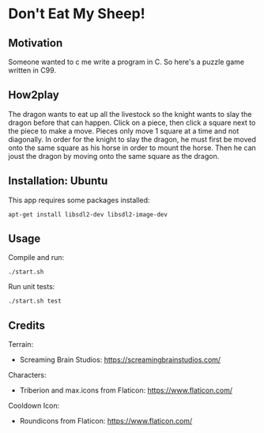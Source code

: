 # Don't Eat My Sheep!

## Motivation

Someone wanted to c me write a program in C. So here's a puzzle game written in C99.

## How2play

The dragon wants to eat up all the livestock so the knight wants to slay the dragon before that can
happen. Click on a piece, then click a square next to the piece to make a move. Pieces only move 1
square at a time and not diagonally. In order for the knight to slay the dragon, he must first be
moved onto the same square as his horse in order to mount the horse. Then he can joust the dragon by
moving onto the same square as the dragon.

## Installation: Ubuntu

This app requires some packages installed:

    apt-get install libsdl2-dev libsdl2-image-dev

## Usage

Compile and run:

    ./start.sh

Run unit tests:

    ./start.sh test

## Credits

Terrain:
* Screaming Brain Studios: https://screamingbrainstudios.com/

Characters:
* Triberion and max.icons from Flaticon: https://www.flaticon.com/

Cooldown Icon:
* Roundicons from Flaticon: https://www.flaticon.com/
